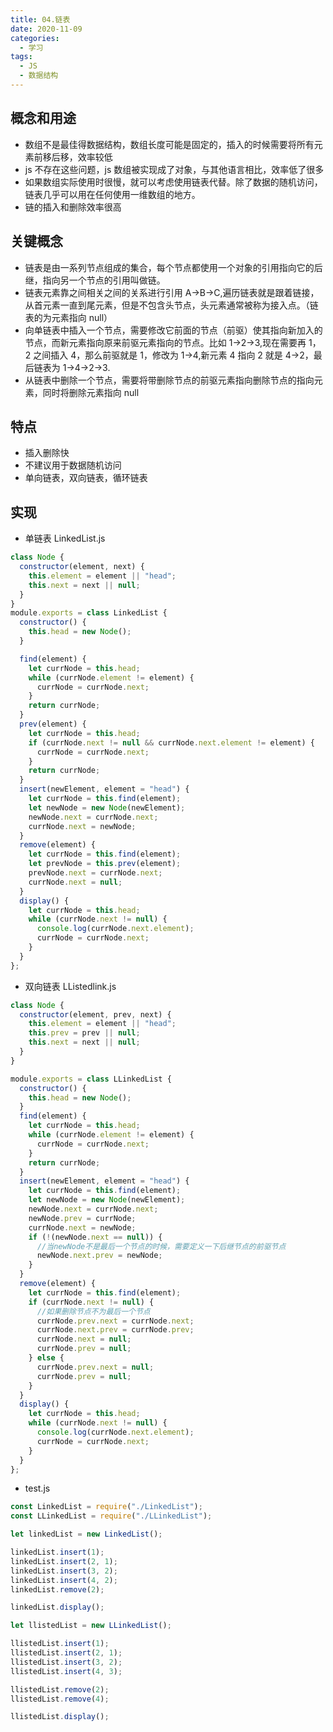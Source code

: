 ```yaml
---
title: 04.链表
date: 2020-11-09
categories:
  - 学习
tags:
  - JS
  - 数据结构
---
```


## 概念和用途

- 数组不是最佳得数据结构，数组长度可能是固定的，插入的时候需要将所有元素前移后移，效率较低
- js 不存在这些问题，js 数组被实现成了对象，与其他语言相比，效率低了很多
- 如果数组实际使用时很慢，就可以考虑使用链表代替。除了数据的随机访问，链表几乎可以用在任何使用一维数组的地方。
- 链的插入和删除效率很高

## 关键概念

- 链表是由一系列节点组成的集合，每个节点都使用一个对象的引用指向它的后继，指向另一个节点的引用叫做链。
- 链表元素靠之间相关之间的关系进行引用 A->B->C,遍历链表就是跟着链接，从首元素一直到尾元素，但是不包含头节点，头元素通常被称为接入点。（链表的为元素指向 null）
- 向单链表中插入一个节点，需要修改它前面的节点（前驱）使其指向新加入的节点，而新元素指向原来前驱元素指向的节点。比如 1->2->3,现在需要再 1，2 之间插入 4，那么前驱就是 1，修改为 1->4,新元素 4 指向 2 就是 4->2，最后链表为 1->4->2->3.
- 从链表中删除一个节点，需要将带删除节点的前驱元素指向删除节点的指向元素，同时将删除元素指向 null

## 特点

- 插入删除快
- 不建议用于数据随机访问
- 单向链表，双向链表，循环链表

## 实现

- 单链表 LinkedList.js

```js
class Node {
  constructor(element, next) {
    this.element = element || "head";
    this.next = next || null;
  }
}
module.exports = class LinkedList {
  constructor() {
    this.head = new Node();
  }

  find(element) {
    let currNode = this.head;
    while (currNode.element != element) {
      currNode = currNode.next;
    }
    return currNode;
  }
  prev(element) {
    let currNode = this.head;
    if (currNode.next != null && currNode.next.element != element) {
      currNode = currNode.next;
    }
    return currNode;
  }
  insert(newElement, element = "head") {
    let currNode = this.find(element);
    let newNode = new Node(newElement);
    newNode.next = currNode.next;
    currNode.next = newNode;
  }
  remove(element) {
    let currNode = this.find(element);
    let prevNode = this.prev(element);
    prevNode.next = currNode.next;
    currNode.next = null;
  }
  display() {
    let currNode = this.head;
    while (currNode.next != null) {
      console.log(currNode.next.element);
      currNode = currNode.next;
    }
  }
};
```

- 双向链表 LListedlink.js

```js
class Node {
  constructor(element, prev, next) {
    this.element = element || "head";
    this.prev = prev || null;
    this.next = next || null;
  }
}

module.exports = class LLinkedList {
  constructor() {
    this.head = new Node();
  }
  find(element) {
    let currNode = this.head;
    while (currNode.element != element) {
      currNode = currNode.next;
    }
    return currNode;
  }
  insert(newElement, element = "head") {
    let currNode = this.find(element);
    let newNode = new Node(newElement);
    newNode.next = currNode.next;
    newNode.prev = currNode;
    currNode.next = newNode;
    if (!(newNode.next == null)) {
      //当newNode不是最后一个节点的时候，需要定义一下后继节点的前驱节点
      newNode.next.prev = newNode;
    }
  }
  remove(element) {
    let currNode = this.find(element);
    if (currNode.next != null) {
      //如果删除节点不为最后一个节点
      currNode.prev.next = currNode.next;
      currNode.next.prev = currNode.prev;
      currNode.next = null;
      currNode.prev = null;
    } else {
      currNode.prev.next = null;
      currNode.prev = null;
    }
  }
  display() {
    let currNode = this.head;
    while (currNode.next != null) {
      console.log(currNode.next.element);
      currNode = currNode.next;
    }
  }
};
```

- test.js

```js
const LinkedList = require("./LinkedList");
const LLinkedList = require("./LLinkedList");

let linkedList = new LinkedList();

linkedList.insert(1);
linkedList.insert(2, 1);
linkedList.insert(3, 2);
linkedList.insert(4, 2);
linkedList.remove(2);

linkedList.display();

let llistedList = new LLinkedList();

llistedList.insert(1);
llistedList.insert(2, 1);
llistedList.insert(3, 2);
llistedList.insert(4, 3);

llistedList.remove(2);
llistedList.remove(4);

llistedList.display();
```
